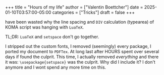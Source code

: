 +++
title = "Hours of my life"
author = ["Valentin Boettcher"]
date = 2025-01-10T03:57:00-05:00
categories = ["Tricks"]
draft = false
+++

have been wasted why the line spacing and `DIV` calculation (typearea) of KOMA script was hanging with `LuaTeX`.

TL;DR: `LuaTeX` and `setspace` don't go together.

I stripped out the custom fonts, I removed (seemingly) every package, I ported my document to `PDFTex`. At long last after HOURS spent over several days if found the culprit. This time, I actually removed _everything_ and there it was: `\usepackage{setspace}` was the culprit. Why did I include it? I don't anymore and I wont spend any more time on this.
